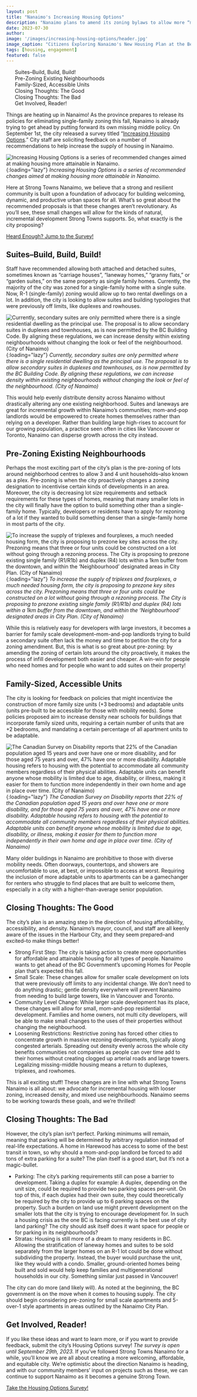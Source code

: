 ```yaml
---
layout: post
title: "Nanaimo's Increasing Housing Options"
description: "Nanaimo plans to amend its zoning bylaws to allow more “missing middle” housing. Fill out the survey and have your say! Survey ends on September 29th, 2023. The survey contains a section for each of the four proposed initiatives and will take approximately 5 to 15 minutes to complete, depending on which initiatives you would like to provide feedback on."
date: 2023-07-30
author: 
image: '/images/increasing-housing-options/header.jpg'
image_caption: "Citizens Exploring Nanaimo's New Housing Plan at the Beban Park Open House on September 12th, 2023. (Strong Towns Nanaimo)"
tags: [housing, engagement]
featured: false
---
```


<ul id="toc" class="section-nav">
<li class="toc-entry toc-h2"><a href="#suitesbuild-build-build">Suites–Build, Build, Build!</a></li>
<li class="toc-entry toc-h2"><a href="#pre-zoning-existing-neighbourhoods">Pre-Zoning Existing Neighbourhoods</a></li>
<li class="toc-entry toc-h2"><a href="#family-sized-accessible-units">Family-Sized, Accessible Units</a></li>
<li class="toc-entry toc-h2"><a href="#closing-thoughts-the-good">Closing Thoughts: The Good</a></li>
<li class="toc-entry toc-h2"><a href="#closing-thoughts-the-bad">Closing Thoughts: The Bad</a></li>
<li class="toc-entry toc-h2"><a href="#get-involved-reader">Get Involved, Reader!</a></li>
</ul>

Things are heating up in Nanaimo! As the province prepares to release its policies for eliminating single-family zoning this fall, Nanaimo is already trying to get ahead by putting forward its own missing middle policy. On September 1st, the city released a survey titled “[Increasing Housing Options](https://www.getinvolvednanaimo.ca/housing-initiatives).” City staff are soliciting feedback on a number of recommendations to help increase the supply of housing in Nanaimo. 

![Increasing Housing Options is a series of recommended changes aimed at making housing more attainable in Nanaimo.]({{site.baseurl}}/images/increasing-housing-options/increased-housing-options-banner.jpg){:loading="lazy"}
*Increasing Housing Options is a series of recommended changes aimed at making housing more attainable in Nanaimo.*

Here at Strong Towns Nanaimo, we believe that a strong and resilient community is built upon a foundation of advocacy for building welcoming, dynamic, and productive urban spaces for all. What’s so great about the recommended proposals is that these changes aren’t revolutionary. As you’ll see, these small changes will allow for the kinds of natural, incremental development Strong Towns supports. So, what exactly is the city proposing? 

<div id="sidewalking-victoria-button">
  <a href="https://www.getinvolvednanaimo.ca/housing-initiatives/survey_tools/survey-2">Heard Enough? Jump to the Survey!</a>
  <div class="banner_bg lazy loaded" data-bg="" data-ll-status="entered"></div>
</div>

## Suites–Build, Build, Build!

Staff have recommended allowing both attached and detached suites, sometimes known as “carriage houses”, “laneway homes,” “granny flats,” or “garden suites,” on the same property as single family homes. Currently, the majority of the city was zoned for a single-family home with a single suite. Now, R-1 (single-family) zoning would allow up to two rental dwellings on a lot. In addition, the city is looking to allow suites and building typologies that were previously off limits, like duplexes and rowhouses. 

![Currently, secondary suites are only permitted where there is a single residential dwelling as the principal use. The proposal is to allow secondary
suites in duplexes and townhouses, as is now permitted by the BC Building Code. By aligning these regulations, we can increase density within
existing neighbourhoods without changing the look or feel of the neighbourhood. (City of Nanaimo)]({{site.baseurl}}/images/increasing-housing-options/plex-density-examples.jpg){:loading="lazy"}
*Currently, secondary suites are only permitted where there is a single residential dwelling as the principal use. The proposal is to allow secondary
suites in duplexes and townhouses, as is now permitted by the BC Building Code. By aligning these regulations, we can increase density within
existing neighbourhoods without changing the look or feel of the neighbourhood. (City of Nanaimo)*

This would help evenly distribute density across Nanaimo without drastically altering any one existing neighborhood. Suites and laneways are great for incremental growth within Nanaimo’s communities; mom-and-pop landlords would be empowered to create homes themselves rather than relying on a developer. Rather than building large high-rises to account for our growing population, a practice seen often in cities like Vancouver or Toronto, Nanaimo can disperse growth across the city instead.

## Pre-Zoning Existing Neighbourhoods

Perhaps the most exciting part of the city’s plan is the pre-zoning of lots around neighborhood centres to allow 3 and 4 unit households–also known as a plex. Pre-zoning is when the city proactively changes a zoning designation to incentivise certain kinds of developments in an area. Moreover, the city is decreasing lot size requirements and setback requirements for these types of homes, meaning that many smaller lots in the city will finally have the option to build something other than a single-family home. Typically, developers or residents have to apply for rezoning of a lot if they wanted to build something denser than a single-family home in most parts of the city. 

![To increase the supply of triplexes and fourplexes, a much needed housing form, the city is proposing to prezone
key sites across the city. Prezoning means that three or four units could be constructed on a lot without going through a rezoning process. The City is proposing to prezone existing single family (R1/R1b) and duplex (R4) lots within a 1km buffer from the downtown, and within the
‘Neighbourhood’ designated areas in City Plan. (City of Nanaimo)]({{site.baseurl}}/images/increasing-housing-options/pre-zoning-nanaimo.jpg){:loading="lazy"}
*To increase the supply of triplexes and fourplexes, a much needed housing form, the city is proposing to prezone
key sites across the city. Prezoning means that three or four units could be constructed on a lot without going through a rezoning process. The City is proposing to prezone existing single family (R1/R1b) and duplex (R4) lots within a 1km buffer from the downtown, and within the
‘Neighbourhood’ designated areas in City Plan. (City of Nanaimo)*

While this is relatively easy for developers with large investors, it becomes a barrier for family scale development–mom-and-pop landlords trying to build a secondary suite often lack the money and time to petition the city for a zoning amendment. But, this is what is so great about pre-zoning: by amending the zoning of certain lots around the city proactively, it makes the process of infill development both easier and cheaper. A win-win for people who need homes and for people who want to add suites on their property!

## Family-Sized, Accessible Units

The city is looking for feedback on policies that might incentivize the construction of more family size units (+3 bedrooms) and adaptable units (units pre-built to be accessible for those with mobility needs). Some policies proposed aim to increase density near schools for buildings that incorporate family sized units, requiring a certain number of units that are +2 bedrooms, and mandating a certain percentage of all apartment units to be adaptable. 

![The Canadian Survey on Disability reports that 22% of the Canadian population aged 15 years and over have one or more
disability, and for those aged 75 years and over, 47% have one or more disability. Adaptable housing refers to housing with the
potential to accommodate all community members regardless of their physical abilities. Adaptable units can benefit anyone
whose mobility is limited due to age, disability, or illness, making it easier for them to function more independently in their own home
and age in place over time. (City of Nanaimo)]({{site.baseurl}}/images/increasing-housing-options/adaptable-housing.png){:loading="lazy"}
*The Canadian Survey on Disability reports that 22% of the Canadian population aged 15 years and over have one or more
disability, and for those aged 75 years and over, 47% have one or more disability. Adaptable housing refers to housing with the
potential to accommodate all community members regardless of their physical abilities. Adaptable units can benefit anyone
whose mobility is limited due to age, disability, or illness, making it easier for them to function more independently in their own home
and age in place over time. (City of Nanaimo)*

Many older buildings in Nanaimo are prohibitive to those with diverse mobility needs. Often doorways, countertops, and showers are uncomfortable to use, at best, or impossible to access at worst. Requiring the inclusion of more adaptable units to apartments can be a gamechanger for renters who struggle to find places that are built to welcome them, especially in a city with a higher-than-average senior population.

## Closing Thoughts: The Good

The city’s plan is an amazing step in the direction of housing affordability, accessibility, and density. Nanaimo’s mayor, council, and staff are all keenly aware of the issues in the Harbour City, and they seem prepared–and excited–to make things better!

- Strong First Step:  The city is taking action to create more opportunities for affordable and attainable housing for all types of people. Nanaimo wants to get ahead of  the BC Government’s upcoming Homes for People plan that’s expected this fall.
- Small Scale: These changes allow for smaller scale development on lots that were previously off limits to any incidental change. We don’t need to do anything drastic; gentle density everywhere will prevent Nanaimo from needing to build large towers, like in Vancouver and Toronto. 
- Community Level Change: While larger scale development has its place, these changes will allow for small, mom-and-pop residential development. Families and home owners, not multi city developers, will be able to make small changes to the uses of their properties without changing the neighbourhood. 
- Loosening Restrictions: Restrictive zoning has forced other cities to concentrate growth in massive rezoning developments, typically along congested arterials. Spreading out density evenly across the whole city benefits communities not companies as people can over time add to their homes without creating clogged up arterial roads and large towers. Legalizing missing-middle housing means a return to duplexes, triplexes, and rowhomes. 

This is all exciting stuff! These changes are in line with what Strong Towns Nanaimo is all about: we advocate for incremental housing with looser zoning, increased density, and mixed use neighbourhoods. Nanaimo seems to be working towards these goals, and we’re thrilled!

## Closing Thoughts: The Bad

However, the city’s plan isn’t perfect. Parking minimums will remain, meaning that parking will be determined by arbitrary regulation instead of real-life expectations. A home in Harewood has access to some of the best transit in town, so why should a mom-and-pop landlord be forced to add tons of extra parking for a suite? The plan itself is a good start, but it’s not a magic-bullet.

- Parking:  The city’s parking requirements still can pose a barrier to development. Taking a duplex for example: A duplex, depending on the unit size, could be required to provide two parking spaces per-unit. On top of this, if each duplex had their own suite, they could theoretically be required by the city to provide up to 6 parking spaces on the property. Such a burden on land use might prevent development on the smaller lots that the city is trying to encourage development for. In such a housing crisis as the one BC is facing currently is the best use of city land parking? The city should ask itself does it want space for people or for parking in its neighbourhoods?
- Stratas: Housing is still more of a dream to many residents in BC. Allowing the stratification of laneway homes and suites to be sold separately from the larger homes on an R-1 lot could be done without subdividing the property. Instead, the buyer would purchase the unit, like they would with a condo. Smaller, ground-oriented  homes being built and sold would help keep families and multigenerational households in our city.  Something similar just passed in Vancouver!

The city can do more (and likely will). As noted at the beginning, the BC government is on the move when it comes to housing supply. The city should begin considering pre-zoning for small scale apartments and 5-over-1 style apartments in areas outlined by the Nanaimo City Plan.

## Get Involved, Reader!

If you like these ideas and want to learn more, or if you want to provide feedback, submit the city’s Housing Options survey! _The survey is open until September 29th, 2023._ If you’ve followed Strong Towns Nanaimo for a while, you’ll know we are all about creating a more welcoming, affordable, and equitable city. We’re optimistic about the direction Nanaimo is heading, and with our community members’ input on projects such as these, we can continue to support Nanaimo as it becomes a genuine Strong Town. 

<div id="sidewalking-victoria-button">
  <a href="https://www.getinvolvednanaimo.ca/housing-initiatives/survey_tools/survey-2">Take the Housing Options Survey!</a>
  <div class="banner_bg lazy loaded" data-bg="" data-ll-status="entered"></div>
</div>
